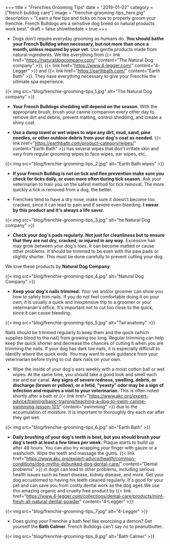 +++
 title = "Frenchies Grooming Tips"
 date = "2019-01-02"
 category = ["french bulldog care"]
 image = "frenchie-grooming-tips_hero.jpg"
 description = "Learn a few tips and ticks on how to properly groom your frenchie. French Bulldogs are a sensitive dog breed so natural products work best."
 draft = false
 showthedate = true
+++

- Dogs don't require everyday grooming as humans do. **You should bathe your French Bulldog when necessary, but not more than once a month, unless required by your vet.** Use gentle products made from natural ingredients. We like everything from {{< link href="https://naturaldogcompany.com/" content="The Natural Dog company" >}}, {{< link href="https://www.4-legger.com/" content="4-Legger" >}} and {{< link href="https://earthbath.com/" content="Earth Bath" >}}. They have everything necessary to give your Frenchie the ultimate spa experience.

{{< img src="blog/frenchie-grooming-tips_1.jpg" alt="The Natural Dog company" >}}

- **Your French Bulldogs shedding will depend on the season.** With the appropriate brush, brush your canine companion every other day to remove dirt and debris, prevent matting, control shedding, and create a shiny coat.

- **Use a damp towel or wet wipes to wipe any dirt, mud, sand, pine needles, or other outdoor debris from your dog's coat as needed.** {{< link href="https://earthbath.com/product-category/wipes/" content="Earth Bath" >}} has several wipes that don't irritate skin and vary from regular grooming wipes to face wipes, ear wipes, etc..

{{< img src="blog/frenchie-grooming-tips_2.jpg" alt="Earth Bath wipes" >}}

- **If your French Bulldog is not on tick and flee prevention make sure you check for ticks daily, or even more often during tick season.** Ask your veterinarian to train you on the safest method for tick removal. The more quickly a tick is removed from a dog, the better.

- Frenchies tend to have a dry nose, make sure it doesn't become too cracked, since it can lead to pain and if severe even bleeding. **I swear by this product and it's always a life saver.**

{{< img src="blog/frenchie-grooming-tips_3.jpg" alt="he Natural Dog company" >}}

- **Check your dog's pads regularly. Not just for cleanliness but to ensure that they are not dry, cracked, or injured in any way.** Excessive hair may grow between your dog's toes. It can become matted or cause other problems. It should be trimmed to be even with the paw pads or slightly shorter. This must be done carefully to prevent cutting your dog.

We love these products by **Natural Dog Company**:

{{< img src="blog/frenchie-grooming-tips_4.jpg" alt="Natural Dog Company" >}}

- **Keep your dog's nails trimmed.** Your vet and/or groomer can show you how to safely trim nails. If you do not feel comfortable doing it on your own, it is usually a quick and inexpensive trip to a groomer or your veterinarian's office. It's important not to cut too close to the quick, since it can cause bleeding.

{{< img src="blog/frenchie-grooming-tips_5.jpg" alt="Tail anatomy" >}}

Nails should be trimmed regularly to keep them and the quick (which supplies blood to the nail) from growing too long. Regular trimming can help keep the quick shorter and decrease the chances of cutting it when you are trimming the nails. If your dog has dark toe nails, it is especially difficult to identify where the quick ends. You may want to seek guidance from your veterinarian before trying to cut dark nails on your own.

- Wipe the inside of your dog's ears weekly with a moist cotton ball or wet wipes. At the same time, you should take a good look and smell each ear and ear canal. **Any signs of severe redness, swelling, debris, or discharge (brown or yellow), or a fetid, “yeasty” odor may be a sign of infection and requires a visit to your veterinarian.** This is often noted shortly after a bath or {{< link href="https://www.akc.org/expert-advice/training/basic-training/teaching-a-dog-to-swim-canine-swimming-lesson-101/" content="swimming" >}} due to the accumulation of moisture. It is important to thoroughly dry each ear after they get wet.

{{< img src="blog/frenchie-grooming-tips_6.jpg" alt="Earth Bath" >}}

- **Daily brushing of your dog's teeth is best, but you should brush your dog's teeth at least a few times per week.** Plaque starts to build up after 48 hours. You can also try wrapping your finger with gauze or a washcloth. Wipe the teeth and massage the gums. {{< link href="https://www.akc.org/expert-advice/health/common-conditions/dog-myths-debunked-dog-dental-care/" content="Dental problems" >}} in dogs can lead to other problems, including serious health issues such as heart disease, kidney disease, and more. Get your dog accustomed to having his teeth cleaned regularly. It's good for your pet and can save you from costly dental work as the dog ages.We use this amazing organic and cruelty free product by {{< link href="https://www.4-legger.com/collections/dental-care/products/mint-fresh-all-natural-dental-powder" content="4-Legger" >}}:

{{< img src="blog/frenchie-grooming-tips_7.jpg" alt="4-Legger" >}}

- Does giving your Frenchie a bath feel like exorcising a demon? Get yourself the **Bath Calmer**. French Bulldogs can't say no to peanutbutter.

{{< img src="blog/frenchie-grooming-tips_8.jpg" alt="Bath Calmer" >}}
